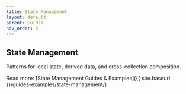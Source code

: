 ```yaml
---
title: State Management
layout: default
parent: Guides
nav_order: 3
---
```


## State Management

Patterns for local state, derived data, and cross-collection composition.

Read more: [State Management Guides & Examples]({{ site.baseurl }}/guides-examples/state-management/)
